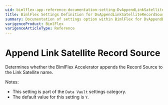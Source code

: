 ```yaml
---
uid: bimlflex-app-reference-documentation-setting-DvAppendLinkSatelliteRecordSource
title: BimlFlex Settings Definition for DvAppendLinkSatelliteRecordSource
summary: Documentation of settings option within BimlFlex for DvAppendLinkSatelliteRecordSource
varigenceProduct: BimlFlex
varigenceArticleType: Reference
---
```


# Append Link Satellite Record Source

Determines whether the BimlFlex Accelerator appends the Record Source to the Link Satellite name.

Notes:

* This setting is part of the `Data Vault` settings category.
* The default value for this setting is `Y`.
